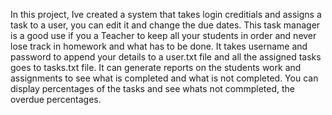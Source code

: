In this project, Ive created a system that takes login creditials and assigns a task to a user, you can edit it and change the due dates.
This task manager is a good use if you a Teacher to keep all your students in order and never lose track in homework and what has to be done.
It takes username and password to append your details to a user.txt file and all the assigned tasks goes to tasks.txt file.
It can generate reports on the students work and assignments to see what is completed and what is not completed. You can display percentages of the tasks and see whats not commpleted, the overdue percentages.
